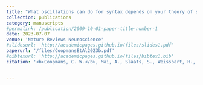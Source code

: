 ```yaml
---
title: "What oscillations can do for syntax depends on your theory of structure building"
collection: publications
category: manuscripts
#permalink: /publication/2009-10-01-paper-title-number-1
date: 2023-07-07
venue: 'Nature Reviews Neuroscience'
#slidesurl: 'http://academicpages.github.io/files/slides1.pdf'
paperurl: '/files/CoopmansEtAl2023b.pdf'
#bibtexurl: 'http://academicpages.github.io/files/bibtex1.bib'
citation: '<b>Coopmans, C. W.</b>, Mai, A., Slaats, S., Weissbart, H., & Martin, A. E. (2023). What oscillations can do for syntax depends on your theory of structure building. <i>Nature Reviews Neuroscience, 24</i>, 723.'


---
```


